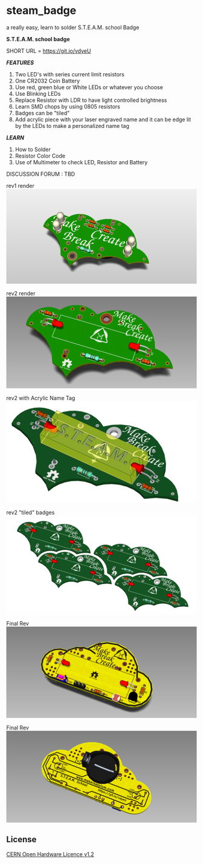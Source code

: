 # steam_badge
a really easy, learn to solder S.T.E.A.M. school Badge

**S.T.E.A.M. school badge**

SHORT URL = https://git.io/vdyeU

***FEATURES***

1. Two LED's with series current limit resistors
2. One CR2032 Coin Battery
3. Use red, green blue or White LEDs or whatever you choose
4. Use Blinking LEDs
5. Replace Resistor with LDR to have light controlled brightness
6. Learn SMD chops by using 0805 resistors
7. Badges can be "tiled"
8. Add acrylic piece with your laser engraved name and it can be edge lit by the LEDs to make a personalized name tag

***LEARN***

1. How to Solder
2. Resistor Color Code
3. Use of Multimeter to check LED, Resistor and Battery

DISCUSSION FORUM : TBD

rev1 render
![steam_badge rev1](https://github.com/MakersAsylumIndia/steam_badge/blob/master/badge_kicad/images/badge01.png)

rev2 render
![steam_badge rev2](https://github.com/MakersAsylumIndia/steam_badge/blob/master/badge_kicad/images/badge02.png)

rev2 with Acrylic Name Tag
![steam_badge rev2](https://github.com/MakersAsylumIndia/steam_badge/blob/master/badge_kicad/images/badge06.png)

rev2 "tiled" badges
![steam_badge rev2](https://github.com/MakersAsylumIndia/steam_badge/blob/master/badge_kicad/images/badge04.png)

Final Rev
![steam_badge Final](https://github.com/MakersAsylumIndia/steam_badge/blob/master/badge_kicad/images/badge14.png)

Final Rev
![steam_badge Final](https://github.com/MakersAsylumIndia/steam_badge/blob/master/badge_kicad/images/badge15.png)


License
-------
[CERN Open Hardware Licence v1.2 ]

[CERN Open Hardware Licence v1.2 ]:http://www.ohwr.org/attachments/2388/cern_ohl_v_1_2.txt
